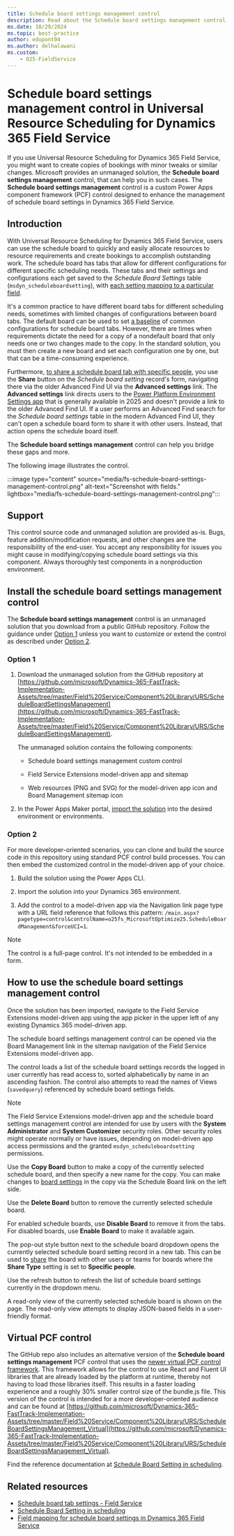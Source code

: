 ```yaml
---
title: Schedule board settings management control
description: Read about the Schedule board settings management control that can help users duplicate tasks and share bookings in Universal Resource Scheduling for Dynamics 365 Field Service.
ms.date: 10/29/2024
ms.topic: best-practice
author: edupont04
ms.author: delhalawani
ms.custom:
    - O25-FieldService
---
```


# Schedule board settings management control in Universal Resource Scheduling for Dynamics 365 Field Service

If you use Universal Resource Scheduling for Dynamics 365 Field Service, you might want to create copies of bookings with minor tweaks or similar changes. Microsoft provides an unmanaged solution, the **Schedule board settings management** control, that can help you in such cases. The **Schedule board settings management** control is a custom Power Apps component framework (PCF) control designed to enhance the management of schedule board settings in Dynamics 365 Field Service.

## Introduction

With Universal Resource Scheduling for Dynamics 365 Field Service, users can use the schedule board to quickly and easily allocate resources to resource requirements and create bookings to accomplish outstanding work. The schedule board has tabs that allow for different configurations for different specific scheduling needs. These tabs and their settings and configurations each get saved to the *Schedule Board Settings* table (`msdyn_scheduleboardsetting`), with [each setting mapping to a particular field](field-service-schedule-board-settings-field-mapping.md).

It's a common practice to have different board tabs for different scheduling needs, sometimes with limited changes of configurations between board tabs. The default board can be used to set [a baseline](/dynamics365/field-service/schedule-board-tab-settings#basic-section) of common configurations for schedule board tabs. However, there are times when requirements dictate the need for a copy of a nondefault board that only needs one or two changes made to the copy. In the standard solution, you must then create a new board and set each configuration one by one, but that can be a time-consuming experience.

Furthermore, [to share a schedule board tab with specific people](/dynamics365/field-service/schedule-board-tab-settings#share-a-schedule-board-tab-with-specific-people), you use the **Share** button on the *Schedule board setting* record's form, navigating there via the older Advanced Find UI via the **Advanced settings** link. The **Advanced settings** link directs users to the [Power Platform Environment Settings app](/power-platform/release-plan/2024wave1/power-apps/use-power-platform-environment-settings-app) that is generally available in 2025 and doesn't provide a link to the older Advanced Find UI. If a user performs an Advanced Find search for the *Schedule board settings* table in the modern Advanced Find UI, they can't open a schedule board form to share it with other users. Instead, that action opens the schedule board itself.

The **Schedule board settings management** control can help you bridge these gaps and more.

The following image illustrates the control.

:::image type="content" source="media/fs-schedule-board-settings-management-control.png" alt-text="Screenshot with fields." lightbox="media/fs-schedule-board-settings-management-control.png":::

## Support

This control source code and unmanaged solution are provided as-is. Bugs, feature addition/modification requests, and other changes are the responsibility of the end-user. You accept any responsibility for issues you might cause in modifying/copying schedule board settings via this component. Always thoroughly test components in a nonproduction environment.

## Install the schedule board settings management control

The **Schedule board settings management** control is an unmanaged solution that you download from a public GitHub repository. Follow the guidance under [Option 1](#option-1) unless you want to customize or extend the control as described under [Option 2](#option-2).  

### Option 1

1. Download the unmanaged solution from the GitHub repository at [https://github.com/microsoft/Dynamics-365-FastTrack-Implementation-Assets/tree/master/Field%20Service/Component%20Library/URS/ScheduleBoardSettingsManagement](https://github.com/microsoft/Dynamics-365-FastTrack-Implementation-Assets/tree/master/Field%20Service/Component%20Library/URS/ScheduleBoardSettingsManagement).  

    The unmanaged solution contains the following components:

    - Schedule board settings management custom control

    - Field Service Extensions model-driven app and sitemap

    - Web resources (PNG and SVG) for the model-driven app icon and Board Management sitemap icon

2. In the Power Apps Maker portal, [import the solution](/power-apps/maker/data-platform/import-update-export-solutions) into the desired environment or environments.  

### Option 2

For more developer-oriented scenarios, you can clone and build the source code in this repository using standard PCF control build processes. You can then embed the customized control in the model-driven app of your choice.

1. Build the solution using the Power Apps CLI.

2. Import the solution into your Dynamics 365 environment.

3. Add the control to a model-driven app via the Navigation link page type with a URL field reference that follows this pattern: `/main.aspx?pagetype=control&controlName=o25fs_MicrosoftOptimize25.ScheduleBoardManagement&forceUCI=1`.

> [!NOTE]
> The control is a full-page control. It's not intended to be embedded in a form.

## How to use the schedule board settings management control

Once the solution has been imported, navigate to the Field Service Extensions model-driven app using the app picker in the upper left of any existing Dynamics 365 model-driven app.

The schedule board settings management control can be opened via the Board Management link in the sitemap navigation of the Field Service Extensions model-driven app.

The control loads a list of the schedule board settings records the logged in user currently has read access to, sorted alphabetically by name in an ascending fashion. The control also attempts to read the names of Views (`savedquery`) referenced by schedule board settings fields.

> [!NOTE]
> The Field Service Extensions model-driven app and the schedule board settings management control are intended for use by users with the **System Administrator** and **System Customizer** security roles. Other security roles might operate normally or have issues, depending on model-driven app access permissions and the granted `msdyn_scheduleboardsetting` permissions.

Use the **Copy Board** button to make a copy of the currently selected schedule board, and then specify a new name for the copy. You can make changes to [board settings](/dynamics365/field-service/schedule-board-tab-settings#board-settings) in the copy via the Schedule Board link on the left side.

Use the **Delete Board** button to remove the currently selected schedule board.

For enabled schedule boards, use **Disable Board** to remove it from the tabs. For disabled boards, use **Enable Board** to make it available again.

The pop-out style button next to the schedule board dropdown opens the currently selected schedule board setting record in a new tab. This can be used to [share](/power-platform/admin/wp-security-cds#record-sharing) the board with other users or teams for boards where the **Share Type** setting is set to **Specific people**.

Use the refresh button to refresh the list of schedule board settings currently in the dropdown menu.

A read-only view of the currently selected schedule board is shown on the page. The read-only view attempts to display JSON-based fields in a user-friendly format.

## Virtual PCF control

The GitHub repo also includes an alternative version of the **Schedule board settings management** PCF control that uses the [newer virtual PCF control framework](/power-apps/developer/component-framework/react-controls-platform-libraries). This framework allows for the control to use React and Fluent UI libraries that are already loaded by the platform at runtime, thereby not having to load those libraries itself. This results in a faster loading experience and a roughly 30% smaller control size of the bundle.js file. This version of the control is intended for a more developer-oriented audience and can be found at [https://github.com/microsoft/Dynamics-365-FastTrack-Implementation-Assets/tree/master/Field%20Service/Component%20Library/URS/ScheduleBoardSettingsManagement_Virtual](https://github.com/microsoft/Dynamics-365-FastTrack-Implementation-Assets/tree/master/Field%20Service/Component%20Library/URS/ScheduleBoardSettingsManagement_Virtual).  

Find the reference documentation at [Schedule Board Setting in scheduling](/common-data-model/schema/core/applicationcommon/foundationcommon/crmcommon/projectcommon/scheduling/scheduleboardsetting).  

## Related resources

- [Schedule board tab settings - Field Service](/dynamics365/field-service/schedule-board-tab-settings)  
- [Schedule Board Setting in scheduling](/common-data-model/schema/core/applicationcommon/foundationcommon/crmcommon/projectcommon/scheduling/scheduleboardsetting)  
- [Field mapping for schedule board settings in Dynamics 365 Field Service](field-service-schedule-board-settings-field-mapping.md)  
